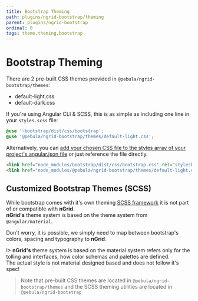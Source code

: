 ```yaml
---
title: Bootstrap Theming
path: plugins/ngrid-bootstrap/theming
parent: plugins/ngrid-bootstrap
ordinal: 0
tags: theme,theming,bootstrap
---
```

# Bootstrap Theming

There are 2 pre-built CSS themes provided in `@pebula/ngrid-bootstrap/themes`:

- default-light.css
- default-dark.css

If you're using Angular CLI & SCSS, this is as simple as including one line in your `styles.scss` file:

```scss
@use '~bootstrap/dist/css/bootstrap';
@use '@pebula/ngrid-bootstrap/themes/default-light.css';
```

Alternatively, you can [add your chosen CSS file to the styles array of your project's angular.json file](https://angular.io/guide/workspace-config#styles-and-scripts-configuration) or just reference the file directly.

```html
<link href="node_modules/bootstrap/dist/css/bootstrap.css" rel="stylesheet">
<link href="node_modules/@pebula/ngrid-bootstrap/themes/default-light.css" rel="stylesheet">
```

## Customized Bootstrap Themes (SCSS)

While bootstrap comes with it's own theming <a href="https://getbootstrap.com/docs/4.5/getting-started/theming" target="_blank">SCSS framework</a> it is not
part of or compatible with **nGrid**.  
**nGrid's** theme system is based on the theme system from `@angular/material`.

Don't worry, it is possible, we simply need to map between bootstrap's colors, spacing and typography to **nGrid**.

I> **nGrid's** theme system is based on the material system refers only for the tolling and interfaces, how color schemas and palettes are defined.  
The actual style is not material designed based and does not follow it's spec!

> Note that pre-built CSS themes are located in `@pebula/ngrid-bootstrap/themes` and the SCSS theming utilities are located in `@pebula/ngrid-bootstrap`
